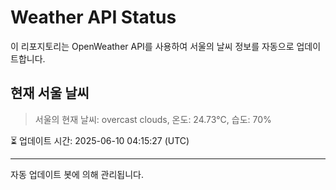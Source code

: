 
# Weather API Status

이 리포지토리는 OpenWeather API를 사용하여 서울의 날씨 정보를 자동으로 업데이트합니다.

## 현재 서울 날씨
> 서울의 현재 날씨: overcast clouds, 온도: 24.73°C, 습도: 70%

⏳ 업데이트 시간: 2025-06-10 04:15:27 (UTC)

---
자동 업데이트 봇에 의해 관리됩니다.
